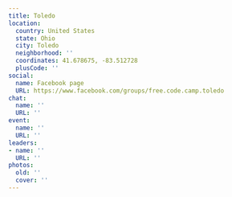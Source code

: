 ```yaml
---
title: Toledo
location:
  country: United States
  state: Ohio
  city: Toledo
  neighborhood: ''
  coordinates: 41.678675, -83.512728
  plusCode: ''
social:
  name: Facebook page
  URL: https://www.facebook.com/groups/free.code.camp.toledo
chat:
  name: ''
  URL: ''
event:
  name: ''
  URL: ''
leaders:
- name: ''
  URL: ''
photos:
  old: ''
  cover: ''
---
```

